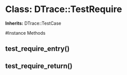 # Class: DTrace::TestRequire
**Inherits:** DTrace::TestCase
    




#Instance Methods
## test_require_entry() [](#method-i-test_require_entry)

## test_require_return() [](#method-i-test_require_return)

